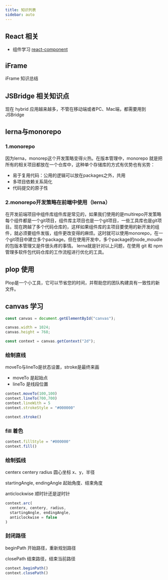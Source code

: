 ```yaml
---
title: 知识列表
sidebar: auto
---
```

## React 相关

* 组件学习 [react-component](http://react-component.github.io/badgeboard/)

## iFrame

iFrame 知识总结

## JSBridge 相关知识点

现在 hybrid 应用越来越多，不管在移动端或者PC、Mac端，都需要用到JSBridge

## lerna与monorepo

### 1.monorepo

因为lerna，monorep这个开发策略变得火热。在版本管理中，monorepo 就是把所有的相关项目都放在一个仓库中，这种单个存储库的方式有优势也有劣势：

* 易于复用代码：公用的逻辑可以放在packages之外，共用
* 多项目依赖关系简化
* 代码提交的原子性

### 2.monorepo开发策略在前端中使用（lerna）

在开发前端项目中组件库组件库是常见的，如果我们使用的是multirepo开发策略每个组件都是一个git项目，组件库主项目也是一个git项目，一些工具库也是git项目。现在跨越了多个代码仓库的，这样如果组件库的主项目要使用的新开发的组件，就必须要组件发版，组件更改变得的麻烦。这时就可以使用monorepo，在一个git项目中建立多个package。但在使用开发中，多个package的node_moudle的包版本管理又是件很头疼的事情。
lerna就是针对以上问题，在使用 git 和 npm 管理多软件包代码仓库的工作流程进行优化的工具。

## plop 使用

Plop是一个小工具，它可以节省您的时间，并帮助您的团队构建具有一致性的新文件。

## canvas 学习

```js
const canvas = document.getElementById("canvas");

canvas.width = 1024;
canvas.height = 768;

const context = canvas.getContext("2d");
```

### 绘制直线

moveTo与lineTo是状态设置，stroke是最终来画

* moveTo 是起始点
* lineTo 是线段位置

```js
context.moveTo(100,100)
context.lineTo(700,700)
context.lineWith = 5
context.strokeStyle = "#000000"

context.stroke()
```

### fill 着色

```js
context.fillStyle = "#000000"
context.fill()
```

### 绘制弧线

centerx centery radius 圆心坐标 x、y，半径

startingAngle, endingAngle 起始角度、结束角度

anticlockwise 顺时针还是逆时针

```js
context.arc(
  centerx, centery, radius,
  startingAngle, endingAngle,
  anticlockwise = false
)
```

### 封闭路径

beginPath 开始路径，重新规划路径

closePath 结束路径，结束当前路径

```js
context.beginPath()
context.closePath()
```
